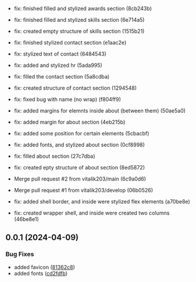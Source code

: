 

* fix: finished filled and stylized awards section (8cb243b)

* fix: finished filled and stylized skills section (6e714a5)
* fix: created empty structure of skills section (1515b21)

* fix: finished stylized contact section (e1aac2e)
* fix: stylized text of contact (6484543)
* fix: added and stylized hr (5ada995)
* fix: filled the contact section (5a8cdba)
* fix: created structure of contact section (1294548)
* fix: fixed bug with name (no wrap) (f804ff9)

* fix: added margins for elemnts inside about (between them) (50ae5a0)
* fix: added margin for about section (4eb215b)
* fix: added some position for certain elements (5cbacbf)
* fix: added fonts, and stylized about section (0cf8998)
* fix: filled about section (27c7dba)
* fix: created epty structure of about section (8ed5872)
* Merge pull request #2 from vitalik203/main (6c9a0d6)
* Merge pull request #1 from vitalik203/develop (06b0526)

* fix: added shell border, and inside were stylized flex elements (a70be8e)

* fix: created wrapper shell, and inside were created two columns (46be8e1)

## 0.0.1 (2024-04-09)


### Bug Fixes

* added favicon ([81362c8](https://github.com/nick-devs/001-add-a-changelog-to-any-project/commit/81362c88485ce8825b1002a72a60e7da8053ca93))
* added fonts ([cd2fdfb](https://github.com/nick-devs/001-add-a-changelog-to-any-project/commit/cd2fdfb45c30aa2c01a271e5a7bb82b4f1585281))
